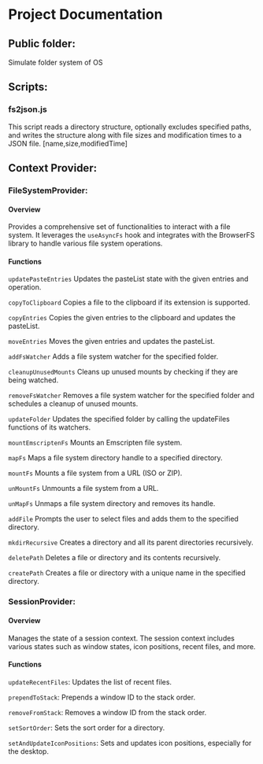 # Project Documentation

## Public folder:

Simulate folder system of OS

## Scripts:

### fs2json.js

This script reads a directory structure, optionally excludes specified paths, and writes the structure along with file sizes and modification times to a JSON file. [name,size,modifiedTime]

## Context Provider:

### FileSystemProvider:

#### Overview

Provides a comprehensive set of functionalities to interact with a file system. It leverages the `useAsyncFs` hook and integrates with the BrowserFS library to handle various file system operations.

#### Functions

`updatePasteEntries`
Updates the pasteList state with the given entries and operation.

`copyToClipboard`
Copies a file to the clipboard if its extension is supported.

`copyEntries`
Copies the given entries to the clipboard and updates the pasteList.

`moveEntries`
Moves the given entries and updates the pasteList.

`addFsWatcher`
Adds a file system watcher for the specified folder.

`cleanupUnusedMounts`
Cleans up unused mounts by checking if they are being watched.

`removeFsWatcher`
Removes a file system watcher for the specified folder and schedules a cleanup of unused mounts.

`updateFolder`
Updates the specified folder by calling the updateFiles functions of its watchers.

`mountEmscriptenFs`
Mounts an Emscripten file system.

`mapFs`
Maps a file system directory handle to a specified directory.

`mountFs`
Mounts a file system from a URL (ISO or ZIP).

`unMountFs`
Unmounts a file system from a URL.

`unMapFs`
Unmaps a file system directory and removes its handle.

`addFile`
Prompts the user to select files and adds them to the specified directory.

`mkdirRecursive`
Creates a directory and all its parent directories recursively.

`deletePath`
Deletes a file or directory and its contents recursively.

`createPath`
Creates a file or directory with a unique name in the specified directory.

### SessionProvider:

#### Overview

Manages the state of a session context. The session context includes various states such as window states, icon positions, recent files, and more.

#### Functions

`updateRecentFiles`: Updates the list of recent files.

`prependToStack`: Prepends a window ID to the stack order.

`removeFromStack`: Removes a window ID from the stack order.

`setSortOrder`: Sets the sort order for a directory.

`setAndUpdateIconPositions`: Sets and updates icon positions, especially for the desktop.
